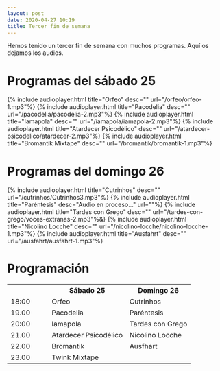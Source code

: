 ```yaml
---
layout: post
date: 2020-04-27 10:19
title: Tercer fin de semana
---
```


Hemos tenido un tercer fin de semana con muchos programas. Aquí os dejamos los audios. 

<!--more-->


# Programas del sábado 25
{% include audioplayer.html title="Orfeo" desc="" url="/orfeo/orfeo-1.mp3"%}
{% include audioplayer.html title="Pacodelia" desc="" url="/pacodelia/pacodelia-2.mp3"%}
{% include audioplayer.html title="Iamapola" desc="" url="/iamapola/iamapola-2.mp3"%}
{% include audioplayer.html title="Atardecer Psicodélico" desc="" url="/atardecer-psicodelico/atardecer-2.mp3"%}
{% include audioplayer.html title="Bromantik Mixtape" desc="" url="/bromantik/bromantik-1.mp3"%}

# Programas del domingo 26
{% include audioplayer.html title="Cutrinhos" desc="" url="/cutrinhos/Cutrinhos3.mp3"%}
{% include audioplayer.html title="Paréntesis" desc="Audio en proceso..." url=""%}
{% include audioplayer.html title="Tardes con Grego" desc="" url="/tardes-con-grego/voces-extranas-2.mp3"%&}
{% include audioplayer.html title="Nicolino Locche" desc="" url="/nicolino-locche/nicolino-locche-1.mp3"%}
{% include audioplayer.html title="Ausfahrt" desc="" url="/ausfahrt/ausfahrt-1.mp3"%}


# Programación
<div class="tablecontainer">
<table>
    <tr>
     <th style="width:80px;"></th>
    <th>Sábado 25<br></th>
    <th>Domingo 26<br></th>
  </tr>
  <tr>
    <td>18:00</td>
    <td>Orfeo</td>
    <td>Cutrinhos</td>
  </tr>
  <tr>
    <td>19.00</td>
    <td>Pacodelia</td>
    <td>Paréntesis</td>
  </tr>
  <tr>
    <td>20:00</td>
    <td>Iamapola</td>
    <td>Tardes con Grego</td>
  </tr>
  <tr>
   <td>21.00</td>
   <td>Atardecer Psicodélico</td>
   <td>Nicolino Locche</td>
  </tr>
  <tr>
    <td>22.00</td>
    <td>Bromantik</td>
    <td>Ausfhart</td>
  </tr>
  <tr>
  <td>23.00</td>
  <td>Twink Mixtape</td>
  <td></td>
  </tr>
</table>

</div>
